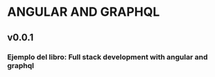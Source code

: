 # ANGULAR AND GRAPHQL

## v0.0.1

### Ejemplo del libro: Full stack development with angular and graphql

